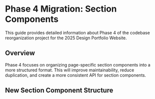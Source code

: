 # Phase 4 Migration: Section Components

This guide provides detailed information about Phase 4 of the codebase reorganization project for the 2025 Design Portfolio Website.

## Overview

Phase 4 focuses on organizing page-specific section components into a more structured format. This will improve maintainability, reduce duplication, and create a more consistent API for section components.

## New Section Component Structure

